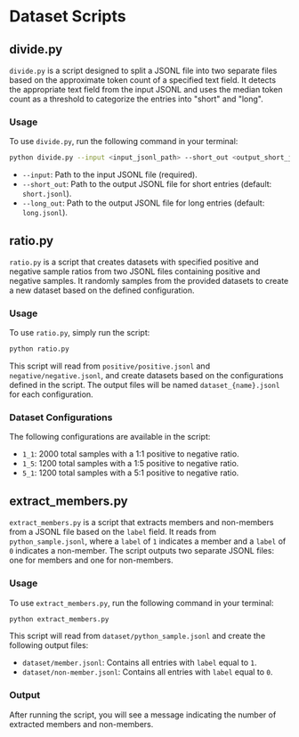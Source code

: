# Dataset Scripts

## divide.py

`divide.py` is a script designed to split a JSONL file into two separate files based on the approximate token count of a specified text field. It detects the appropriate text field from the input JSONL and uses the median token count as a threshold to categorize the entries into "short" and "long".

### Usage

To use `divide.py`, run the following command in your terminal:

```bash
python divide.py --input <input_jsonl_path> --short_out <output_short_jsonl_path> --long_out <output_long_jsonl_path>
```

- `--input`: Path to the input JSONL file (required).
- `--short_out`: Path to the output JSONL file for short entries (default: `short.jsonl`).
- `--long_out`: Path to the output JSONL file for long entries (default: `long.jsonl`).

## ratio.py

`ratio.py` is a script that creates datasets with specified positive and negative sample ratios from two JSONL files containing positive and negative samples. It randomly samples from the provided datasets to create a new dataset based on the defined configuration.

### Usage

To use `ratio.py`, simply run the script:

```bash
python ratio.py
```

This script will read from `positive/positive.jsonl` and `negative/negative.jsonl`, and create datasets based on the configurations defined in the script. The output files will be named `dataset_{name}.jsonl` for each configuration.

### Dataset Configurations

The following configurations are available in the script:

- `1_1`: 2000 total samples with a 1:1 positive to negative ratio.
- `1_5`: 1200 total samples with a 1:5 positive to negative ratio.
- `5_1`: 1200 total samples with a 5:1 positive to negative ratio.

## extract_members.py

`extract_members.py` is a script that extracts members and non-members from a JSONL file based on the `label` field. It reads from `python_sample.jsonl`, where a `label` of `1` indicates a member and a `label` of `0` indicates a non-member. The script outputs two separate JSONL files: one for members and one for non-members.

### Usage

To use `extract_members.py`, run the following command in your terminal:

```bash
python extract_members.py
```

This script will read from `dataset/python_sample.jsonl` and create the following output files:

- `dataset/member.jsonl`: Contains all entries with `label` equal to `1`.
- `dataset/non-member.jsonl`: Contains all entries with `label` equal to `0`.

### Output

After running the script, you will see a message indicating the number of extracted members and non-members.